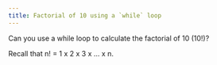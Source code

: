 ```yaml
---
title: Factorial of 10 using a `while` loop
---
```


Can you use a while loop to calculate the factorial of 10 (10!)?

Recall that n! = 1 x 2 x 3 x ... x n.
